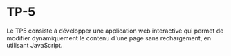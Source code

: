 # TP-5
Le TP5 consiste à développer une application web interactive qui permet de modifier dynamiquement le contenu d'une page sans rechargement, en utilisant JavaScript.

